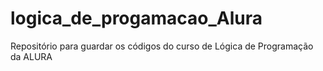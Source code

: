 # logica_de_progamacao_Alura
Repositório para guardar os códigos do curso de Lógica de Programação da ALURA
